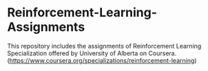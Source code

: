 # Reinforcement-Learning-Assignments
This repository includes the assignments of Reinforcement Learning Specialization offered by University of Alberta on Coursera.  (https://www.coursera.org/specializations/reinforcement-learning)
